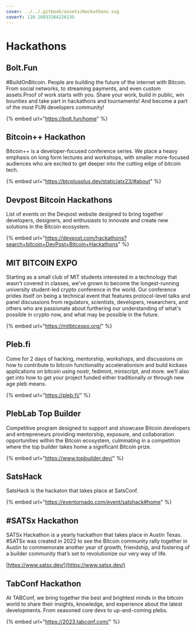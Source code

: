 ```yaml
---
cover: ../../.gitbook/assets/Hackathons.svg
coverY: 110.16033364226135
---
```


# Hackathons

## Bolt.Fun

\#BuildOnBitcoin. People are building the future of the internet with Bitcoin. From social networks, to streaming payments, and even custom assets.Proof of work starts with you. Share your work, build in public, win bounties and take part in hackathons and tournaments! And become a part of the most FUN developers community!

{% embed url="https://bolt.fun/home" %}

## Bitcoin++ Hackathon

Bitcoin++ is a developer-focused conference series. We place a heavy emphasis on long form lectures and workshops, with smaller more-focused audiences who are excited to get deeper into the cutting edge of bitcoin tech.

{% embed url="https://btcplusplus.dev/static/atx23/#about" %}

## Devpost Bitcoin Hackathons

List of events on the Devpost website designed to bring together developers, designers, and enthusiasts to innovate and create new solutions in the Bitcoin ecosystem.

{% embed url="https://devpost.com/hackathons?search=bitcoin+DevPost+Bitcoin+Hackathons" %}

## MIT BITCOIN EXPO

Starting as a small club of MIT students interested in a technology that wasn't covered in classes, we've grown to become the longest-running university student-led crypto conference in the world. Our conference prides itself on being a technical event that features protocol-level talks and panel discussions from regulators, scientists, developers, researchers, and others who are passionate about furthering our understanding of what's possible in crypto now, and what may be possible in the future.

{% embed url="https://mitbtcexpo.org/" %}

## Pleb.fi

Come for 2 days of hacking, mentorship, workshops, and discussions on how to contribute to bitcoin functionality accelerationism and build kickass applications on bitcoin using nostr, fedimint, miniscript, and more. we’ll also get into how to get your project funded either traditionally or through new age pleb means.

{% embed url="https://pleb.fi/" %}

## PlebLab Top Builder&#x20;

Competitive program designed to support and showcase Bitcoin developers and entrepreneurs providing mentorship, exposure, and collaboration opportunities within the Bitcoin ecosystem, culminating in a competition where the top builder takes home a significant Bitcoin prize.

{% embed url="https://www.topbuilder.dev/" %}

## SatsHack

SatsHack is the hackaton that takes place at SatsConf.

{% embed url="https://eventornado.com/event/satshack#home" %}

## #SATSx Hackathon

SATSx Hackathon is a yearly hackathon that takes place in Austin Texas. #SATSx was created in 2022 to see the Bitcoin community rally together in Austin to commemorate another year of growth, friendship, and fostering of a builder community that’s set to revolutionize our very way of life.

[https://www.satsx.dev/](https://www.satsx.dev/)

## TabConf Hackathon

At TABConf, we bring together the best and brightest minds in the bitcoin world to share their insights, knowledge, and experience about the latest developments. From seasoned core devs to up-and-coming plebs.

{% embed url="https://2023.tabconf.com/" %}
